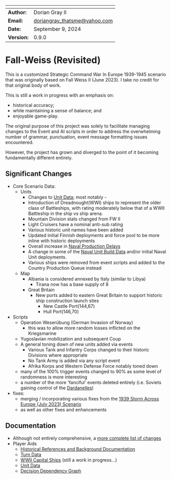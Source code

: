 | <!--     --> | <!--                     --> |
| ------------ | ---------------------------- |
| **Author:**  | Dorian Gray II               |
| **Email:**   | doriangray_thatsme@yahoo.com |
| **Date:**    | September 9, 2024            |
| **Version:** | 0.9.0                        |

# Fall-Weiss (Revisited)

This is a customized Strategic Command War In Europe 1939-1945 scenario that was originally based on Fall Weiss II (June 2023). I take no credit for that original body of work.

This is still a work in progress with an emphasis on:
- historical accuracy;
- while maintaining a sense of balance; and
- enjoyable game-play.

The original purpose of this project was solely to facilitate managing changes to the Event and AI scripts in order to address the overwhelming number of grammar, punctuation, event message formatting issues encountered.

However, the project has grown and diverged to the point of it becoming fundamentally different entirely.

## Significant Changes
- Core Scenario Data:
    - Units
        - Changes to [Unit Data](Documentation\UnitData.md); most notably -
        - Introduction of Dreadnought(WWI) ships to represent the older class of Battleships, with rating moderately below that of a WWII Battleship in the ship vs ship arena.
        - Mountain Division stats changed from FW II
        - Light Cruisers have a nominal anti-sub rating
        - Various historic unit names have been added
        - Updated initial Finnish deployments and force pool to be more inline with historic deployments
        - Overall increase in [Naval Production Delays](Documentation\NavalProductionDelays.md)
        - A change in some of the [Naval Unit Build Data](Documentation\NavalUnitBuildData.md) and/or initial Naval Unit deployments.
        - Various ships were removed from event scripts and added to the Country Production Queue instead
    - Map
        - Albania is considered annexed by Italy (similar to Libya)
            - Tirana now has a base supply of 8
        - Great Britain
            - New ports added to eastern Great Britain to support historic ship construction launch sites
                - New Castle Port(144,67)
                - Hull Port(146,70)
- Scripts
    - Operation Weserübung (German Invasion of Norway)
        - this was to allow more random losses inflicted on the Kriegsmarine
    - Yugoslavian mobilization and subsequent Coup
    - A general toning down of new units added via events
        - Various Tank and Infantry Corps changed to their historic Divisions where appropriate
        - No Tank Army is added via any script event
        - Afrika Korps and Western Defense Force notably toned down
    - many of the 100% trigger events changed to 90% as some level of randomness is more interesting
    - a number of the more 'fanciful' events deleted entirely (i.e. Soviets gaining control of the [Dardanelles](https://en.wikipedia.org/wiki/Dardanelles))
- fixes:
    - merging / incorporating various fixes from the [1939 Storm Across Europe (July 2023) Scenario](Documentation\SOEVersionChanges.md)
    - as well as other fixes and enhancements

## Documentation
- Although not entirely comprehensive, a [more complete list of changes](Documentation\ChangeLog.md)
- Player Aids
    - [Historical References and Background Documentation](Documentation\Notes.md)
    - [Turn Data](Documentation\TurnData.md)
    - [WWII Capital Ships](Documentation\CapitalShips.md) (still a work in progress...)
    - [Unit Data](Documentation\UnitData.md)
    - [Decision Dependency Graph](https://github.com/DorianGrayII/Fall-Weiss/blob/90cc12b325234a3f06e90c2e8e17107125f8b587/_Fall%20Weiss%20(Revisited)/Documentation/Graphs/decision.gv.svg?sanitize=true)
